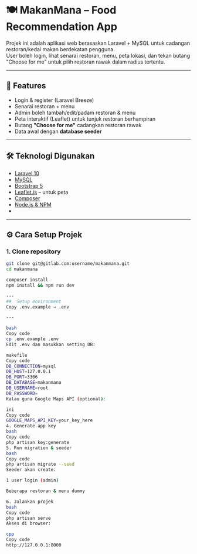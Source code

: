 # 🍽️ MakanMana – Food Recommendation App

Projek ini adalah aplikasi web berasaskan Laravel + MySQL untuk cadangan restoran/kedai makan berdekatan pengguna.  
User boleh login, lihat senarai restoran, menu, peta lokasi, dan tekan butang "Choose for me" untuk pilih restoran rawak dalam radius tertentu.

---

## 🚀 Features
- Login & register (Laravel Breeze)
- Senarai restoran + menu
- Admin boleh tambah/edit/padam restoran & menu
- Peta interaktif (Leaflet) untuk tunjuk restoran berhampiran
- Butang **"Choose for me"** cadangkan restoran rawak
- Data awal dengan **database seeder**

---

## 🛠️ Teknologi Digunakan
- [Laravel 10](https://laravel.com/)
- [MySQL](https://www.mysql.com/)
- [Bootstrap 5](https://getbootstrap.com/)
- [Leaflet.js](https://leafletjs.com/) – untuk peta
- [Composer](https://getcomposer.org/)
- [Node.js & NPM](https://nodejs.org/)
- 
---

## ⚙️ Cara Setup Projek

### 1. Clone repository
```bash
git clone git@gitlab.com:username/makanmana.git
cd makanmana

composer install
npm install && npm run dev

---
##  Setup environment
Copy .env.example → .env

---

bash
Copy code
cp .env.example .env
Edit .env dan masukkan setting DB:

makefile
Copy code
DB_CONNECTION=mysql
DB_HOST=127.0.0.1
DB_PORT=3306
DB_DATABASE=makanmana
DB_USERNAME=root
DB_PASSWORD=
Kalau guna Google Maps API (optional):

ini
Copy code
GOOGLE_MAPS_API_KEY=your_key_here
4. Generate app key
bash
Copy code
php artisan key:generate
5. Run migration & seeder
bash
Copy code
php artisan migrate --seed
Seeder akan create:

1 user login (admin)

Beberapa restoran & menu dummy

6. Jalankan projek
bash
Copy code
php artisan serve
Akses di browser:

cpp
Copy code
http://127.0.0.1:8000
